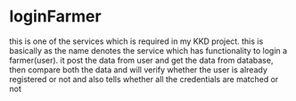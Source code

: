 # loginFarmer
this is one of the services which is required in my KKD project.
this is basically as the name denotes the service which has functionality to login a farmer(user).
it post the data from user and get the data from database, then compare both the data and will verify whether the user is already registered or not and also tells whether all the credentials are matched or not
